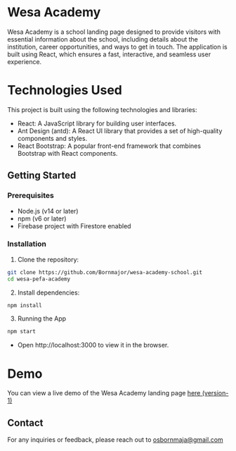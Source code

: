 # Wesa Academy 
Wesa Academy is a school landing page designed to provide visitors with essential information about the school, including details about the institution, career opportunities, 
and ways to get in touch. The application is built using React, which ensures a fast, interactive, and seamless user experience.

# Technologies Used
This project is built using the following technologies and libraries:
* React: A JavaScript library for building user interfaces.
* Ant Design (antd): A React UI library that provides a set of high-quality components and styles.
* React Bootstrap: A popular front-end framework that combines Bootstrap with React components.


## Getting Started
### Prerequisites
* Node.js (v14 or later)
* npm (v6 or later)
* Firebase project with Firestore enabled

### Installation
1. Clone the repository:
 ```bash
 git clone https://github.com/Bornmajor/wesa-academy-school.git
cd wesa-pefa-academy
   ```
2. Install dependencies:
 ```bash
npm install
   ```
3. Running the App
 ```bash
npm start
   ```
* Open http://localhost:3000 to view it in the browser.

# Demo
You can view a live demo of the Wesa Academy landing page <a href="https://wesa-academy.netlify.app/">here (version-1)</a>

## Contact
For any inquiries or feedback, please reach out to osbornmaja@gmail.com

